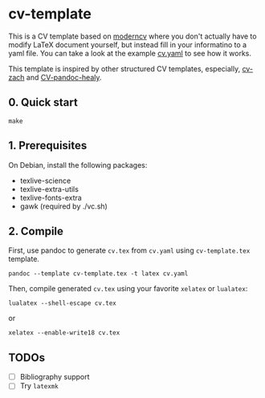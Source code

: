 cv-template
===========

This is a CV template based on [moderncv](https://github.com/moderncv/moderncv)
where you don't actually have to modify LaTeX document yourself, but instead
fill in your informatino to a yaml file. You can take a look at the example
[cv.yaml](./cv.yaml) to see how it works.

This template is inspired by other structured CV templates, especially,
[cv-zach](https://github.com/rzach/cv-zach) and
[CV-pandoc-healy](https://github.com/bmschmidt/CV-pandoc-healy).

## 0. Quick start

```
make
```

## 1. Prerequisites

On Debian, install the following packages:
- texlive-science
- texlive-extra-utils
- texlive-fonts-extra
- gawk (required by ./vc.sh)

## 2. Compile

First, use pandoc to generate `cv.tex` from `cv.yaml` using `cv-template.tex`
template.

```
pandoc --template cv-template.tex -t latex cv.yaml
```

Then, compile generated `cv.tex` using your favorite `xelatex` or `lualatex`:


```
lualatex --shell-escape cv.tex
```

or

```
xelatex --enable-write18 cv.tex
```

## TODOs

- [ ] Bibliography support
- [ ] Try `latexmk`

